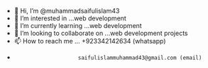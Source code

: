 - 👋 Hi, I’m @muhammadsaifulislam43
- 👀 I’m interested in ...web development
- 🌱 I’m currently learning ...web development
- 💞️ I’m looking to collaborate on ...web development projects
- 📫 How to reach me ... +923342142634 (whatsapp)
-                         saifulislammuhammad43@gmail.com (email)

<!---
muhammadsaifulislam43/muhammadsaifulislam43 is a ✨ special ✨ repository because its `README.md` (this file) appears on your GitHub profile.
You can click the Preview link to take a look at your changes.
--->
